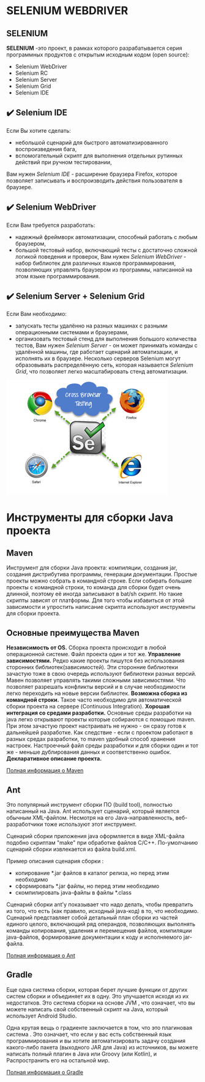 SELENIUM WEBDRIVER
===================

SELENIUM
---------

**SELENIUM** -это проект, в рамках которого разрабатывается серия программных
продуктов с открытым исходным кодом (open source):

+ Selenium WebDriver
+ Selenium RC
+ Selenium Server
+ Selenium Grid
+ Selenium IDE

:heavy_check_mark: Selenium IDE
------------
Если Вы хотите сделать:
+ небольшой сценарий для быстрого автоматизированного воспроизведения бага,
+ вспомогательный скрипт для выполнения отдельных рутинных действий при ручном тестировании,

Вам нужен *Selenium IDE* - расширение браузера Firefox, которое позволяет записывать и воспроизводить действия пользователя в браузере.

:heavy_check_mark: Selenium WebDriver
------------

Если Вам требуется разработать:
+ надежный фреймворк автоматизации, способный работать с любым браузером,
+ большой тестовый набор, включающий тесты с достаточно сложной логикой поведения и проверок,
Вам нужен *Selenium WebDriver* - набор библиотек для различных языков программирования, позволяющих управлять браузером из программы, написанной на этом языке программирования.

:heavy_check_mark: Selenium Server + Selenium Grid
------------

Если Вам необходимо:
+ запускать тесты удалённо на разных машинах с разными операционными системами и браузерами,
+ организовать тестовый стенд для выполнения большого количества тестов,
Вам нужен *Selenium Server* - он может принимать команды с удалённой машины, где работает сценарий автоматизации, и исполнять их в браузере. Несколько серверов Selenium могут образовывать распределённую сеть, которая называется *Selenium Grid*, что позволяет легко масштабировать стенд автоматизации.

![Image alt](https://github.com/SofiiaZ/A-LEVEL/blob/master/WEB-AUTOMATION/Selenium.bmp)   

Инструменты для сборки Java проекта
======

Maven
------

Инструмент для сборки Java проекта: компиляции, создания jar, создания дистрибутива программы, генерации документации. Простые проекты можно собрать в командной строке. Если собирать большие проекты с командной строки, то команда для сборки будет очень длинной, поэтому её иногда записывают в bat/sh скрипт. Но такие скрипты зависят от платформы. Для того чтобы избавиться от этой зависимости и упростить написание скрипта используют инструменты для сборки проекта.

Основные преимущества Maven
---------

**Независимость от OS.** Сборка проекта происходит в любой операционной системе. Файл проекта один и тот же.
**Управление зависимостями.** Редко какие проекты пишутся без использования сторонних библиотек(зависимостей). Эти сторонние библиотеки зачастую тоже в свою очередь используют библиотеки разных версий. Мавен позволяет управлять такими сложными зависимостями. Что позволяет разрешать конфликты версий и в случае необходимости легко переходить на новые версии библиотек.
**Возможна сборка из командной строки.** Такое часто необходимо для автоматической сборки проекта на сервере (Continuous Integration).
**Хорошая интеграция со средами разработки.** Основные среды разработки на java легко открывают проекты которые собираются c помощью maven. При этом зачастую проект настраивать не нужно - он сразу готов к дальнейшей разработке. 
Как следствие - если с проектом работают в разных средах разработки, то maven удобный способ хранения настроек. Настроечный файл среды разработки и для сборки один и тот же - меньше дублирования данных и соответственно ошибок.
**Декларативное описание проекта.**

[Полная информация о Maven](https://www.apache-maven.ru)

Ant
------

Это популярный инструмент сборки ПО (build tool), полностью написанный на Java. Ant использует сценарий, который является обычным XML-файлом. Несмотря на его Java-направленность, веб-разработчики тоже используют этот инструмент.

Сценарий сборки приложения java оформляется в виде XML-файла подобно скриптам "make" при обработке файлов С/С++. По-умолчанию сценарий сборки извлекается из файла build.xml.

Пример описания сценария сборки :
+ копирование \*.jar файлов в каталог релиза, но перед этим необходимо
+ сформировать \*.jar файлы, но перед этим необходимо
+ скомпилировать java-файлы в файлы \*.class

Сценарий сборки ant'у показывает что надо делать, чтобы превратить из того, что есть (как правило, исходный java-код) в то, что необходимо. Сценарий представляет собой детальный план сборки из частей единого целого, включающий ряд операндов, позволяющих выполнять команды копирования, удаления и перемещения файлов, компиляции java-файлов, формирование документации к коду и исполняемого jar-файла.

[Полная информация о Ant](http://ant.apache.org/)

Gradle 
------

Еще одна система сборки, которая берет лучшие функции от других систем сборки и объединяет их в одну. Это улучшается исходя из их недостатков. Это система сборки на основе JVM , что означает, что вы можете написать свой собственный скрипт на Java, который использует Android Studio.

Одна крутая вещь о градиенте заключается в том, что это плагиновая система . Это означает, что если у вас есть собственный язык программирования и вы хотите автоматизировать задачу создания какого-либо пакета (выходного JAR для Java) из источников, вы можете написать полный плагин в Java или Groovy (или Kotlin), и Распространить его на остальной мир.

[Полная информация о Gradle](https://gradle.org/)
